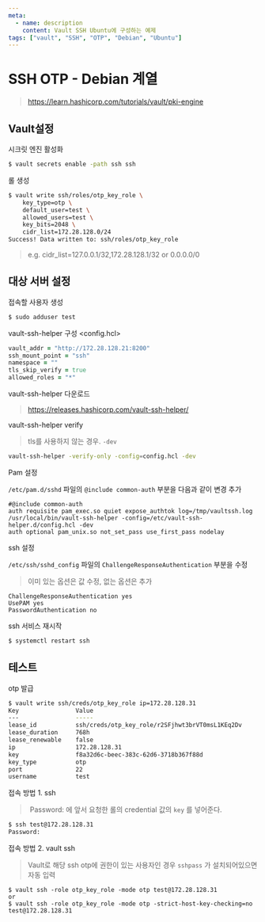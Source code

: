 ```yaml
---
meta:
  - name: description
    content: Vault SSH Ubuntu에 구성하는 예제
tags: ["vault", "SSH", "OTP", "Debian", "Ubuntu"]
---
```


# SSH OTP - Debian 계열
> <https://learn.hashicorp.com/tutorials/vault/pki-engine>

## Vault설정

시크릿 엔진 활성화

```bash
$ vault secrets enable -path ssh ssh
```



 롤 생성

```bash
$ vault write ssh/roles/otp_key_role \
    key_type=otp \
    default_user=test \
    allowed_users=test \
    key_bits=2048 \
    cidr_list=172.28.128.0/24
Success! Data written to: ssh/roles/otp_key_role
```

> e.g. cidr_list=127.0.0.1/32,172.28.128.1/32 or 0.0.0.0/0



 ## 대상 서버 설정

접속할 사용자 생성

```bash
$ sudo adduser test
```



vault-ssh-helper 구성 <config.hcl>

```ruby
vault_addr = "http://172.28.128.21:8200"
ssh_mount_point = "ssh"
namespace = ""
tls_skip_verify = true
allowed_roles = "*"
```



vault-ssh-helper 다운로드

> https://releases.hashicorp.com/vault-ssh-helper/



vault-ssh-helper verify

> tls를 사용하지 않는 경우. `-dev` 

```bash
vault-ssh-helper -verify-only -config=config.hcl -dev
```



Pam 설정

`/etc/pam.d/sshd` 파일의 `@include common-auth` 부분을 다음과 같이 변경 추가

```properties
#@include common-auth
auth requisite pam_exec.so quiet expose_authtok log=/tmp/vaultssh.log /usr/local/bin/vault-ssh-helper -config=/etc/vault-ssh-helper.d/config.hcl -dev
auth optional pam_unix.so not_set_pass use_first_pass nodelay
```



ssh 설정

`/etc/ssh/sshd_config` 파일의 `ChallengeResponseAuthentication` 부분을 수정

> 이미 있는 옵션은 값 수정, 없는 옵션은 추가

```properties
ChallengeResponseAuthentication yes
UsePAM yes
PasswordAuthentication no
```



ssh 서비스 재시작

```bash
$ systemctl restart ssh
```



## 테스트

otp 발급

```bash
$ vault write ssh/creds/otp_key_role ip=172.28.128.31
Key                Value
---                -----
lease_id           ssh/creds/otp_key_role/r2SFjhwt3brVT0msL1KEq2Dv
lease_duration     768h
lease_renewable    false
ip                 172.28.128.31
key                f8a32d6c-beec-383c-62d6-3718b367f88d
key_type           otp
port               22
username           test
```



접속 방법 1. ssh

>  Password: 에 앞서 요청한 롤의 credential 값의 `key` 를 넣어준다.

```bash
$ ssh test@172.28.128.31
Password:
```



접속 방법 2. vault ssh

> Vault로 해당 ssh otp에 권한이 있는 사용자인 경우 `sshpass` 가 설치되어있으면 자동 입력

```ssh
$ vault ssh -role otp_key_role -mode otp test@172.28.128.31
or
$ vault ssh -role otp_key_role -mode otp -strict-host-key-checking=no test@172.28.128.31
```